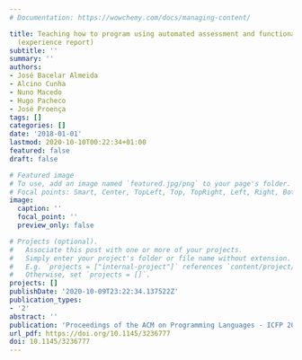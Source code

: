 ```yaml
---
# Documentation: https://wowchemy.com/docs/managing-content/

title: Teaching how to program using automated assessment and functional glossy games
  (experience report)
subtitle: ''
summary: ''
authors:
- José Bacelar Almeida
- Alcino Cunha
- Nuno Macedo
- Hugo Pacheco
- José Proença
tags: []
categories: []
date: '2018-01-01'
lastmod: 2020-10-10T00:22:34+01:00
featured: false
draft: false

# Featured image
# To use, add an image named `featured.jpg/png` to your page's folder.
# Focal points: Smart, Center, TopLeft, Top, TopRight, Left, Right, BottomLeft, Bottom, BottomRight.
image:
  caption: ''
  focal_point: ''
  preview_only: false

# Projects (optional).
#   Associate this post with one or more of your projects.
#   Simply enter your project's folder or file name without extension.
#   E.g. `projects = ["internal-project"]` references `content/project/deep-learning/index.md`.
#   Otherwise, set `projects = []`.
projects: []
publishDate: '2020-10-09T23:22:34.137522Z'
publication_types:
- '2'
abstract: ''
publication: 'Proceedings of the ACM on Programming Languages - ICFP 2018'
url_pdf: https://doi.org/10.1145/3236777
doi: 10.1145/3236777
---
```

